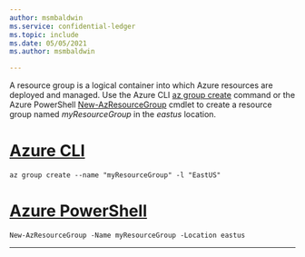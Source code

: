 ```yaml
---
author: msmbaldwin
ms.service: confidential-ledger
ms.topic: include
ms.date: 05/05/2021
ms.author: msmbaldwin

---
```


A resource group is a logical container into which Azure resources are deployed and managed. Use the Azure CLI [az group create](/cli/azure/group#az-group-create) command or the Azure PowerShell [New-AzResourceGroup](/powershell/module/az.resources/new-azresourcegroup) cmdlet to create a resource group named *myResourceGroup* in the *eastus* location.

# [Azure CLI](#tab/azure-cli)
```azurecli
az group create --name "myResourceGroup" -l "EastUS"
```
# [Azure PowerShell](#tab/azurepowershell)

```azurepowershell
New-AzResourceGroup -Name myResourceGroup -Location eastus
```
---
